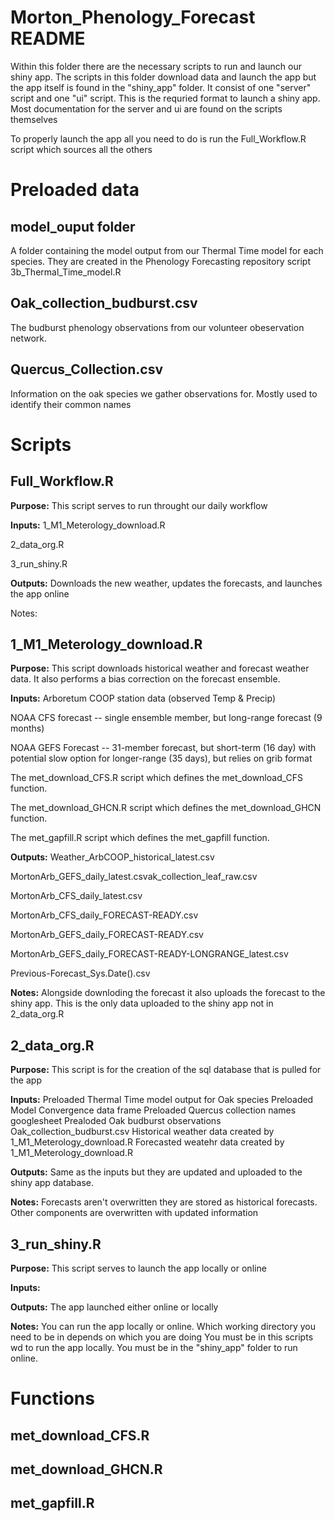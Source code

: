 # Morton_Phenology_Forecast README

Within this folder there are the necessary scripts to run and launch our shiny app. The scripts in this folder download data and launch the app but the app itself is found in the "shiny_app" folder. It consist of one "server" script and one "ui" script. This is the requried format to launch a shiny app. Most documentation for the server and ui are found on the scripts themselves

To properly launch the app all you need to do is run the Full_Workflow.R script which sources all the others

# Preloaded data

## model_ouput folder

A folder containing the model output from our Thermal Time model for each species. They are created in the Phenology Forecasting repository script 3b_Thermal_Time_model.R

## Oak_collection_budburst.csv

The budburst phenology observations from our volunteer obeservation network.

## Quercus_Collection.csv

Information on the oak species we gather observations for. Mostly used to identify their common names

# Scripts

## Full_Workflow.R

**Purpose:** This script serves to run throught our daily workflow

**Inputs:** 1_M1_Meterology_download.R

2_data_org.R

3_run_shiny.R
        
**Outputs:** Downloads the new weather, updates the forecasts, and launches the app online        

Notes: 


## 1_M1_Meterology_download.R

**Purpose:** This script downloads historical weather and forecast weather data. It also performs a bias correction on the forecast ensemble.

**Inputs:** Arboretum COOP station data (observed Temp & Precip)
 
NOAA CFS forecast -- single ensemble member, but long-range forecast (9 months)

NOAA GEFS Forecast -- 31-member forecast, but short-term (16 day) with potential slow option for longer-range (35 days), but relies on grib format

The met_download_CFS.R script which defines the met_download_CFS function.

The met_download_GHCN.R script which defines the met_download_GHCN function.

The met_gapfill.R script which defines the met_gapfill function.
         
**Outputs:** Weather_ArbCOOP_historical_latest.csv

MortonArb_GEFS_daily_latest.csvak_collection_leaf_raw.csv

MortonArb_CFS_daily_latest.csv

MortonArb_CFS_daily_FORECAST-READY.csv

MortonArb_GEFS_daily_FORECAST-READY.csv

MortonArb_GEFS_daily_FORECAST-READY-LONGRANGE_latest.csv

Previous-Forecast_Sys.Date().csv
          
**Notes:** Alongside downloding the forecast it also uploads the forecast to the shiny app. This is the only data uploaded to the shiny app not in 2_data_org.R


## 2_data_org.R

**Purpose:** This script is for the creation of the sql database that is pulled for the app

**Inputs:** Preloaded Thermal Time model output for Oak species
        Preloaded Model Convergence data frame
        Preloaded Quercus collection names googlesheet
        Prealoded Oak budburst observations Oak_collection_budburst.csv
        Historical weather data created by 1_M1_Meterology_download.R
        Forecasted weatehr data created by 1_M1_Meterology_download.R

**Outputs:** Same as the inputs but they are updated and uploaded to the shiny app database.

**Notes:** Forecasts aren't overwritten they are stored as historical forecasts. Other components are overwritten with updated information


## 3_run_shiny.R

**Purpose:** This script serves to launch the app locally or online

**Inputs:**
         
**Outputs:** The app launched either online or locally
         
**Notes:**   You can run the app locally or online. Which working directory you need to be in depends on which you are doing
You must be in this scripts wd to run the app locally. You must be in the "shiny_app" folder to run online.

# Functions

## met_download_CFS.R

## met_download_GHCN.R

## met_gapfill.R

